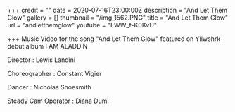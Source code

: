 +++
credit = ""
date = 2020-07-16T23:00:00Z
description = "And Let Them Glow"
gallery = []
thumbnail = "/img_1562.PNG"
title = "And Let Them Glow"
url = "andletthemglow"
youtube = "LWW_f-K0KvU"

+++
Music Video for the song "And Let Them Glow" featured on Yllwshrk debut album I AM ALADDIN

Director : Lewis Landini

Choreographer : Constant Vigier

Dancer : Nicholas Shoesmith

Steady Cam Operator : Diana Dumi